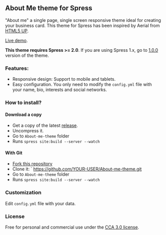 ## About Me theme for Spress

"About me" a single page, single screen responsive theme ideal for creating your business card. 
This theme for Spress has been inspired by Aerial from [HTML5 UP](http://html5up.net).

[Live demo](http://spress-add-ons.github.io/about-me/).

**This theme requires Spress >= 2.0**. If you are using Spress 1.x, go to [1.0.0](https://github.com/spress-add-ons/About-me-theme/releases/tag/v1.0.0) version of the theme.

### Features:

* Responsive design: Support to mobile and tablets.
* Easy configuration. You only need to modify the `config.yml` file with your name, bio, interests and social networks.

### How to install?

#### Download a copy

* Get a copy of the latest [release](https://github.com/spress-add-ons/About-me-theme/releases).
* Uncompress it.
* Go to `About-me-theme` folder
* Runs `spress site:build --server --watch`

#### With Git

* [Fork this repository](https://github.com/spress-add-ons/About-me-theme/fork)
* Clone it: ` https://github.com/YOUR-USER/About-me-theme.git
* Go to `About-me-theme` folder
* Runs `spress site:build --server --watch`

### Customization

Edit `config.yml` file with your data.

### License 
Free for personal and commercial use under the [CCA 3.0 license](https://creativecommons.org/licenses/by/3.0/).
